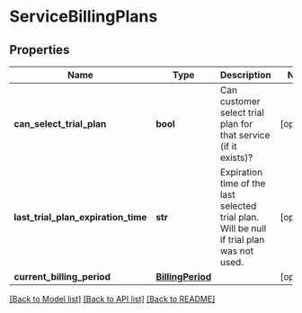 # ServiceBillingPlans

## Properties
Name | Type | Description | Notes
------------ | ------------- | ------------- | -------------
**can_select_trial_plan** | **bool** | Can customer select trial plan for that service (if it exists)? | [optional] 
**last_trial_plan_expiration_time** | **str** | Expiration time of the last selected trial plan. Will be null if trial plan was not used. | [optional] 
**current_billing_period** | [**BillingPeriod**](BillingPeriod.md) |  | [optional] 

[[Back to Model list]](../README.md#documentation-for-models) [[Back to API list]](../README.md#documentation-for-api-endpoints) [[Back to README]](../README.md)

